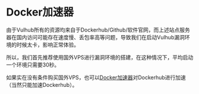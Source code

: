 # Docker加速器

由于Vulhub所有的资源均来自于Dockerhub/Github/软件官网，而上述站点服务器在国内访问可能存在速度慢、丢包率高等问题，导致我们在启动Vulhub漏洞环境的时候太卡，影响正常体验。

所以，我们首先推荐使用国外VPS进行漏洞环境的搭建，在这种情况下，平均启动一个环境只需要30秒。

如果实在没有条件购买国外VPS，也可以[Docker加速器](https://www.daocloud.io/mirror)对Dockerhub进行加速（当然只能加速Dockerhub）。

